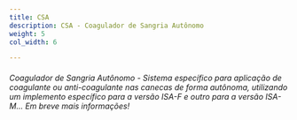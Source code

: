 ```yaml
---
title: CSA
description: CSA - Coagulador de Sangria Autônomo
weight: 5
col_width: 6

---
```

###### Coagulador de Sangria Autônomo - Sistema específico para aplicação de coagulante ou anti-coagulante nas canecas de forma autônoma, utilizando um implemento específico para a versão ISA-F e outro para a versão ISA-M... Em breve mais informações!